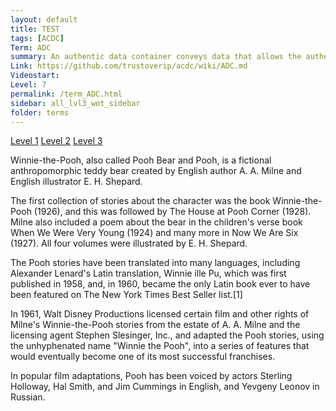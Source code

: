 ```yaml
---
layout: default
title: TEST
tags: [ACDC]
Term: ADC
summary: An authentic data container conveys data that allows the authenticity of its content to be proved.
Link: https://github.com/trustoverip/acdc/wiki/ADC.md
Videostart:
Level: 7
permalink: /term_ADC.html
sidebar: all_lvl3_wot_sidebar
folder: terms
---
```


<a class="show-level button button--secondary" href="?level=1">Level 1</a> <a class="show-level button button--secondary" href="?level=2">Level 2</a> <a class="show-level button button--secondary" href="?level=3">Level 3</a>

<p data-level="1">
Winnie-the-Pooh, also called Pooh Bear and Pooh, is a fictional anthropomorphic teddy bear created by English author A. A. Milne and English illustrator E. H. Shepard.
</p>

<p data-level="2">
The first collection of stories about the character was the book Winnie-the-Pooh (1926), and this was followed by The House at Pooh Corner (1928). Milne also included a poem about the bear in the children's verse book When We Were Very Young (1924) and many more in Now We Are Six (1927). All four volumes were illustrated by E. H. Shepard.
</p>

<p data-level="1">
The Pooh stories have been translated into many languages, including Alexander Lenard's Latin translation, Winnie ille Pu, which was first published in 1958, and, in 1960, became the only Latin book ever to have been featured on The New York Times Best Seller list.[1]
</p>

<p data-level="3">
In 1961, Walt Disney Productions licensed certain film and other rights of Milne's Winnie-the-Pooh stories from the estate of A. A. Milne and the licensing agent Stephen Slesinger, Inc., and adapted the Pooh stories, using the unhyphenated name "Winnie the Pooh", into a series of features that would eventually become one of its most successful franchises.
</p>

<p data-level="3">
In popular film adaptations, Pooh has been voiced by actors Sterling Holloway, Hal Smith, and Jim Cummings in English, and Yevgeny Leonov in Russian.
</p>
